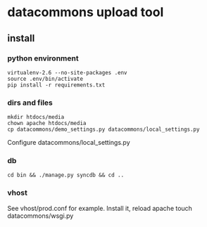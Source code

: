 # datacommons upload tool
## install

### python environment
    virtualenv-2.6 --no-site-packages .env
    source .env/bin/activate
    pip install -r requirements.txt

### dirs and files
    mkdir htdocs/media
    chown apache htdocs/media
    cp datacommons/demo_settings.py datacommons/local_settings.py

Configure datacommons/local_settings.py

### db
    cd bin && ./manage.py syncdb && cd ..

### vhost
See vhost/prod.conf for example. Install it, reload apache
    touch datacommons/wsgi.py
